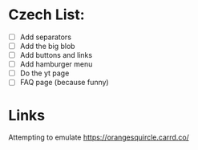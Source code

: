 Czech List:
===========
- [ ] Add separators
- [ ] Add the big blob
- [ ] Add buttons and links
- [ ] Add hamburger menu
- [ ] Do the yt page
- [ ] FAQ page (because funny)

Links
=====
Attempting to emulate https://orangesquircle.carrd.co/